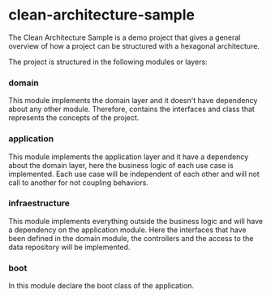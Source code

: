 # clean-architecture-sample

The Clean Architecture Sample is a demo project that gives a general overview of how a project can be structured with a hexagonal architecture.

The project is structured in the following modules or layers:

### domain
This module implements the domain layer and it doesn't have dependency about any other module. Therefore, contains the interfaces and class that represents the concepts of the project.

### application
This module implements the application layer and it have a dependency about the domain layer, here the business logic of each use case is implemented. Each use case will be independent of each other and will not call to another for not coupling behaviors.

### infraestructure
This module implements everything outside the business logic and will have a dependency on the application module. Here the interfaces that have been defined in the domain module, the controllers and the access to the data repository will be implemented.

### boot
In this module declare the boot class of the application.